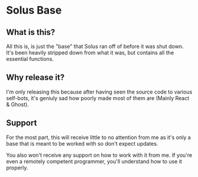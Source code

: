 # Solus Base

## What is this?
All this is, is just the "base" that Solus ran off of before it was shut down. It's been heavily stripped down from what it was, but contains all the essential functions.

## Why release it?
I'm only releasing this because after having seen the source code to various self-bots, it's geniuly sad how poorly made most of them are (Mainly React & Ghost).

## Support
For the most part, this will receive little to no attention from me as it's only a base that is meant to be worked with so don't expect updates.

You also won't receive any support on how to work with it from me. If you're even a remotely competent programmer, you'll understand how to use it properly.